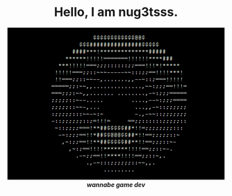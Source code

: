 <h1 align = "center">Hello, I am nug3tsss.</h1>

<p align = "center">
  <img src="donut_ascii_art.gif" alt="donut speen" /><br>
  <b><i>wannabe game dev</b></i>
</p>
